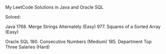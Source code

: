 My LeetCode Solutions in Java and Oracle SQL

Solved:

Java
1768. Merge Strings Alternately (Easy)
977. Squares of a Sorted Array (Easy)

Oracle SQL
180. Consecutive Numbers (Medium)
185. Department Top Three Salaries (Hard)
